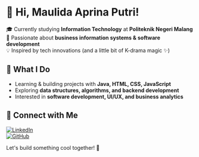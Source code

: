 # 👋 Hi, Maulida Aprina Putri!  

🎓 Currently studying **Information Technology** at **Politeknik Negeri Malang**  
📌 Passionate about **business information systems & software development**  
💡 Inspired by tech innovations (and a little bit of K-drama magic ✨)  

## 🚀 What I Do  
- Learning & building projects with **Java, HTML, CSS, JavaScript**  
- Exploring **data structures, algorithms, and backend development**  
- Interested in **software development, UI/UX, and business analytics**  

## 🔗 Connect with Me  
[![LinkedIn](https://img.shields.io/badge/LinkedIn-blue?logo=linkedin&style=for-the-badge)](https://www.linkedin.com/in/maulida-aprina-putri)  
[![GitHub](https://img.shields.io/badge/GitHub-black?logo=github&style=for-the-badge)](https://github.com/maulidaaprinaputri)  

Let's build something cool together! 🚀
